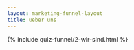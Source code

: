 ```yaml
---
layout: marketing-funnel-layout
title: ueber uns
---
```


{% include quiz-funnel/2-wir-sind.html %}
